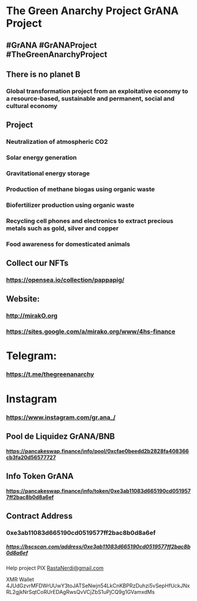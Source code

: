 # The Green Anarchy Project GrANA Project
## #GrANA #GrANAProject #TheGreenAnarchyProject
## There is no planet B
### Global transformation project from an exploitative economy to a resource-based, sustainable and permanent, social and cultural economy

## Project
### Neutralization of atmospheric CO2
### Solar energy generation
### Gravitational energy storage
### Production of methane biogas using organic waste
### Biofertilizer production using organic waste
### Recycling cell phones and electronics to extract precious metals such as gold, silver and copper
### Food awareness for domesticated animals


## Collect our NFTs
### https://opensea.io/collection/pappapig/

## Website:
### http://mirakO.org
### https://sites.google.com/a/mirako.org/www/4hs-finance

# Telegram:
### https://t.me/thegreenanarchy
# Instagram
### https://www.instagram.com/gr.ana_/

## Pool de Liquidez GrANA/BNB
#### https://pancakeswap.finance/info/pool/0xcfae0beedd2b2828fa408366cb3fa20d56577727

## Info Token GrANA
#### https://pancakeswap.finance/info/token/0xe3ab11083d665190cd0519577ff2bac8b0d8a6ef

## Contract Address
### 0xe3ab11083d665190cd0519577ff2bac8b0d8a6ef
##### https://bscscan.com/address/0xe3ab11083d665190cd0519577ff2bac8b0d8a6ef


Help project
PIX 
RastaNerdi@gmail.com

XMR Wallet
4JUdGzvrMFDWrUUwY3toJATSeNwjn54LkCnKBPRzDuhzi5vSepHfUckJNxRL2gjkNrSqtCoRUrEDAgRwsQvVCjZbS1uPjCQ9g1GVamxdMs
